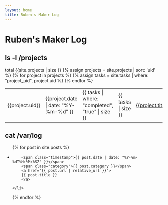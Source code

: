 ```yaml
---
layout: home
title: Ruben's Maker Log
---
```

<h1>Ruben's Maker Log</h1>


<h2>ls -l /projects</h2>
<div>
<span>total {{site.projects | size }}</span>
<table class="ls">
{% assign projects = site.projects | sort: 'uid' %}
{% for project in projects  %}
  {% assign tasks = site.tasks | where: "project_uid", project.uid %}
  <tr>
    <td>{{project.uid}}</td>
    <td>{{project.date | date: "%Y-%m-%d" }}</td>
    <td>{{ tasks | where: "completed", "true" | size }}</td>
    <td>{{ tasks | size }}</td>
    <td>
      <a href="{{ project.url | relative_url }}">
        {{project.title}}
      </a>
    </td>
  </tr>
{% endfor %}
</table>
</div>

<h2>cat /var/log</h2>
<ul class="logs">
{% for post in site.posts %}
    <li class="line">

        <span class="timestamp">{{ post.date | date: "%Y-%m-%dT%H:%M:%SZ" }}</span>
        <span class="category">{{ post.category }}</span>
        <a href="{{ post.url | relative_url }}">
        {{ post.title }}
        </a>

    </li>
{% endfor %}
</ul>
